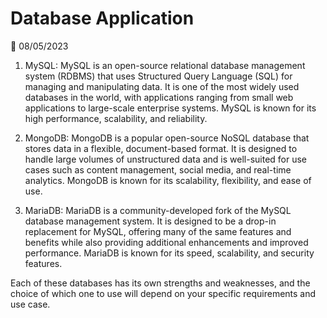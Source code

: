 # Database Application

📅 08/05/2023

1. MySQL: MySQL is an open-source relational database management system (RDBMS) that uses Structured Query Language (SQL) for managing and manipulating data. It is one of the most widely used databases in the world, with applications ranging from small web applications to large-scale enterprise systems. MySQL is known for its high performance, scalability, and reliability.

2. MongoDB: MongoDB is a popular open-source NoSQL database that stores data in a flexible, document-based format. It is designed to handle large volumes of unstructured data and is well-suited for use cases such as content management, social media, and real-time analytics. MongoDB is known for its scalability, flexibility, and ease of use.

3. MariaDB: MariaDB is a community-developed fork of the MySQL database management system. It is designed to be a drop-in replacement for MySQL, offering many of the same features and benefits while also providing additional enhancements and improved performance. MariaDB is known for its speed, scalability, and security features.

Each of these databases has its own strengths and weaknesses, and the choice of which one to use will depend on your specific requirements and use case.

